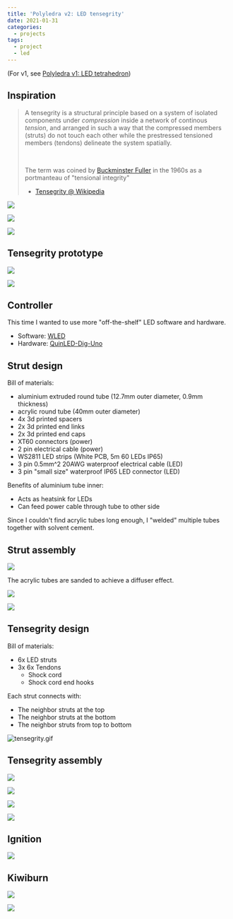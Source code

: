 ```yaml
---
title: 'Polyledra v2: LED tensegrity'
date: 2021-01-31
categories:
  - projects
tags:
  - project
  - led
---
```


(For v1, see [Polyledra v1: LED tetrahedron](/polyledra-v1-led-tetrahedron/))

## Inspiration

> A tensegrity is a structural principle based on a system of isolated components under _compression_ inside a network of continous _tension_, and arranged in such a way that the compressed members (struts) do not touch each other while the prestressed tensioned members (tendons) delineate the system spatially.
>
> <br />
>
> The term was coined by [Buckminster Fuller](https://en.wikipedia.org/wiki/Buckminster_Fuller) in the 1960s as a portmanteau of "tensional integrity"
>
> - [Tensegrity @ Wikipedia](https://en.wikipedia.org/wiki/Tensegrity)

![](./polyledra-v2-led-tensegrity/tensegrity010.jpg)

![](./polyledra-v2-led-tensegrity/tensegrity001.jpg)

![](./polyledra-v2-led-tensegrity/tensegrity016.jpg)

## Tensegrity prototype

![](./polyledra-v2-led-tensegrity/tensegrity-prototype-1.jpg)

![](./polyledra-v2-led-tensegrity/tensegrity-prototype-2.jpg)

<div class="video-embed" data-ratio="9:16" data-type="vimeo" data-src="https://player.vimeo.com/video/796544440?h=dc7b29a099&autoplay=1&loop=1&autopause=0&muted=1" data-title="(2020-10-04) Polyledra v2: Tensegrity prototype"></div>

## Controller

This time I wanted to use more "off-the-shelf" LED software and hardware.

- Software: [WLED](https://kno.wled.ge/)
- Hardware: [QuinLED-Dig-Uno](https://quinled.info/pre-assembled-quinled-dig-uno/)

## Strut design

Bill of materials:

- aluminium extruded round tube (12.7mm outer diameter, 0.9mm thickness)
- acrylic round tube (40mm outer diameter)
- 4x 3d printed spacers
- 2x 3d printed end links
- 2x 3d printed end caps
- XT60 connectors (power)
- 2 pin electrical cable (power)
- WS2811 LED strips (White PCB, 5m 60 LEDs IP65)
- 3 pin 0.5mm^2 20AWG waterproof electrical cable (LED)
- 3 pin "small size" waterproof IP65 LED connector (LED)

Benefits of aluminium tube inner:

- Acts as heatsink for LEDs
- Can feed power cable through tube to other side

Since I couldn't find acrylic tubes long enough, I "welded" multiple tubes together with solvent cement.

## Strut assembly

<div class="video-embed" data-ratio="16:9" data-type="vimeo" data-src="https://player.vimeo.com/video/796544501?h=f2a3973a72&autoplay=1&loop=1&autopause=0&muted=1" data-title="(2020-12-13) Polyledra v2: 3D printing spacers"></div>

![](./polyledra-v2-led-tensegrity/printing-spacers.jpg)

<div class="video-embed" data-ratio="16:9" data-type="vimeo" data-src="https://player.vimeo.com/video/796544455?h=675491f3ca&autoplay=1&loop=1&autopause=0&muted=1" data-title="(2020-12-11) Polyledra v2: LED prototype"></div>

<div class="video-embed" data-ratio="9:16" data-type="vimeo" data-src="https://player.vimeo.com/video/796544480?h=2fc9288ae1&autoplay=1&loop=1&autopause=0&muted=1" data-title="(2020-12-11) Polyledra v2: LED prototype"></div>

The acrylic tubes are sanded to achieve a diffuser effect.

![](./polyledra-v2-led-tensegrity/sanding-acrylic-tubes.jpg)

![](./polyledra-v2-led-tensegrity/diffuser-test.jpg)

<div class="video-embed" data-ratio="9:16" data-type="vimeo" data-src="https://player.vimeo.com/video/796544524?h=d556bd9d33&autoplay=1&loop=1&autopause=0&muted=1" data-title="(2020-12-17) Polyledra v2: Diffuser test"></div>

## Tensegrity design

Bill of materials:

- 6x LED struts
- 3x 6x Tendons
  - Shock cord
  - Shock cord end hooks

Each strut connects with:

- The neighbor struts at the top
- The neighbor struts at the bottom
- The neighbor struts from top to bottom

![tensegrity.gif](./polyledra-v2-led-tensegrity/tensegrity.gif)

## Tensegrity assembly

![](./polyledra-v2-led-tensegrity/soldered-edge.jpg)

![](./polyledra-v2-led-tensegrity/assembly-test-1.jpg)

![](./polyledra-v2-led-tensegrity/assembly-test-2.jpg)

![](./polyledra-v2-led-tensegrity/assembly-test-3.jpg)

<div class="video-embed" data-ratio="9:16" data-type="vimeo" data-src="https://player.vimeo.com/video/796544568?h=5507016050&autoplay=1&loop=1&autopause=0&muted=1" data-title="(2021-01-12) Polyledra v2: Tensegrity test"></div>

## Ignition

![](./polyledra-v2-led-tensegrity/ignition.jpg)

## Kiwiburn

![](./polyledra-v2-led-tensegrity/kiwiburn-1.jpg)

![](./polyledra-v2-led-tensegrity/kiwiburn-2.jpg)

<div class="video-embed" data-ratio="9:16" data-type="vimeo" data-src="https://player.vimeo.com/video/796544606?h=e36ece3c4e&autoplay=1&loop=1&autopause=0&muted=1" data-title="(2021-01-29) Polyledra v2: Kiwiburn"></div>

<div class="video-embed" data-ratio="9:16" data-type="vimeo" data-src="https://player.vimeo.com/video/796544637?h=03a12ba226&autoplay=1&loop=1&autopause=0&muted=1" data-title="(2021-01-29) Polyledra v2: Kiwiburn"></div>

<div class="video-embed" data-ratio="9:16" data-type="vimeo" data-src="https://player.vimeo.com/video/796544673?h=de776782f6&autoplay=1&loop=1&autopause=0&muted=1" data-title="(2021-01-31) Polyledra v2: Kiwiburn"></div>
